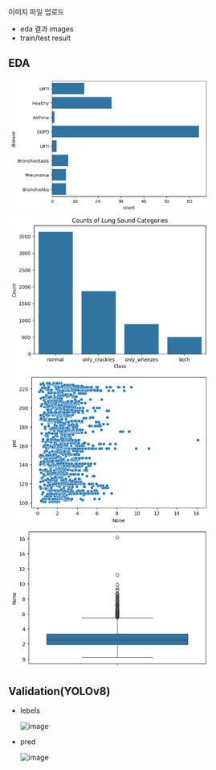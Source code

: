 이미지 파일 업로드

- eda 결과 images
- train/test result


## EDA

  <img width="400" alt="image" src="diseases.png">
  <img width="400" alt="image" src="classes.png">
  <img width="400" alt="image" src="breath.png">
  <img width="400" alt="image" src="quartile.png">

## Validation(YOLOv8)

- lebels
  
  <img width="800" alt="image" src="">
  
- pred
  
  <img width="800" alt="image" src="">
  
